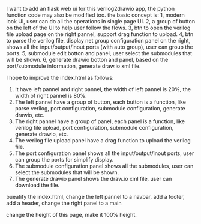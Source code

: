 I want to add an flask web ui for this verilog2drawio app, the python function code may also be modified too. the basic concept is:
 1, modern look UI, user can do all the operations in single page UI.
 2, a group of button on the left of the UI to help user follow the flows.
 3, btn to open the verilog file upload page on the right pannel, support drag function to upload.
 4, btn to parse the verilog file, display net group configuration panel on the right, shows all the input/output/inout ports (with auto group), user can group the ports.
 5, submodule edit botton and panel, user select the submodules that will be shown.
 6, generate drawio botton and panel,  based on the port/submodule information, generate draw.io xml file. 


 I hope to improve the index.html as follows:
 1. It have left pannel and right pannel, the width of left pannel is 20%, the width of right pannel is 80%.
 2. The left pannel have a group of button, each button is a function, like parse verilog, port configuration, submodule configuration, generate drawio, etc.
 3. The right pannel have a group of panel, each panel is a function, like verilog file upload, port configuration, submodule configuration, generate drawio, etc.
 4. The verilog file upload panel have a drag function to upload the verilog file.
 5. The port configuration panel shows all the input/output/inout ports, user can group the ports for simplify display.
 6. The submodule configuration panel shows all the submodules, user can select the submodules that will be shown.
 7. The generate drawio panel shows the draw.io xml file, user can download the file.


 bueatify the index.html, change the left pannel to a navbar, add a footer, add a header, change the right panel to a main

 change the height of this page, make it 100% height.
